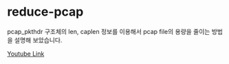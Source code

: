 reduce-pcap
===

pcap_pkthdr 구조체의 len, caplen 정보를 이용해서 pcap file의 용량을 줄이는 방법을 설명해 보았습니다.

[Youtube Link](https://youtu.be/G8wqa7QKfLM)
